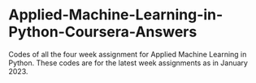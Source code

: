 # Applied-Machine-Learning-in-Python-Coursera-Answers
Codes of all the four week assignment for Applied Machine Learning in Python.
These codes are for the latest week assignments as in January 2023.

